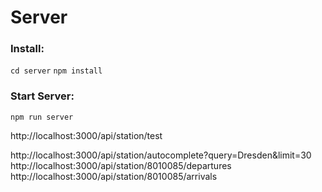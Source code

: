 # Server

### Install:
`cd server`
`npm install`

### Start Server:
`npm run server`

http://localhost:3000/api/station/test

http://localhost:3000/api/station/autocomplete?query=Dresden&limit=30
http://localhost:3000/api/station/8010085/departures
http://localhost:3000/api/station/8010085/arrivals
